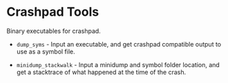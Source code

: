 # Crashpad Tools

Binary executables for crashpad.

- `dump_syms` - Input an executable, and get crashpad compatible output to use as a symbol file.

- `minidump_stackwalk` - Input a minidump and symbol folder location, and get a stacktrace of what
happened at the time of the crash.
